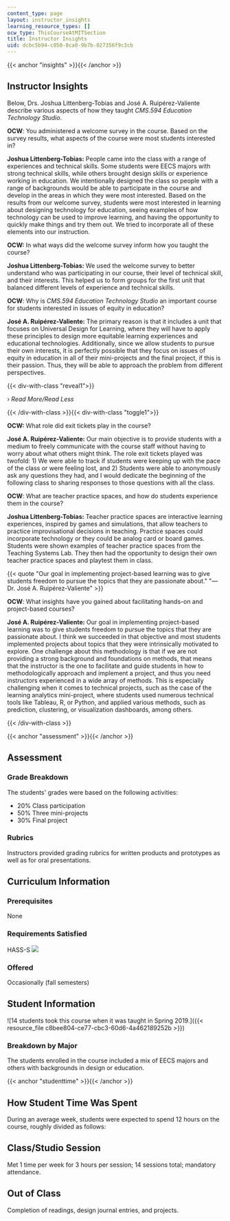 ```yaml
---
content_type: page
layout: instructor_insights
learning_resource_types: []
ocw_type: ThisCourseAtMITSection
title: Instructor Insights
uid: dcbc5b94-c050-8ca0-9b7b-027356f9c3cb
---
```


{{< anchor "insights" >}}{{< /anchor >}}

Instructor Insights
-------------------

Below, Drs. Joshua Littenberg-Tobias and José A. Ruipérez-Valiente describe various aspects of how they taught _CMS.594 Education Technology Studio._

**OCW**: You administered a welcome survey in the course. Based on the survey results, what aspects of the course were most students interested in?

**Joshua Littenberg-Tobias:** People came into the class with a range of experiences and technical skills. Some students were EECS majors with strong technical skills, while others brought design skills or experience working in education. We intentionally designed the class so people with a range of backgrounds would be able to participate in the course and develop in the areas in which they were most interested. Based on the results from our welcome survey, students were most interested in learning about designing technology for education, seeing examples of how technology can be used to improve learning, and having the opportunity to quickly make things and try them out. We tried to incorporate all of these elements into our instruction.

**OCW:** In what ways did the welcome survey inform how you taught the course?

**Joshua Littenberg-Tobias:** We used the welcome survey to better understand who was participating in our course, their level of technical skill, and their interests. This helped us to form groups for the first unit that balanced different levels of experience and technical skills.

**OCW**: Why is _CMS.594 Education Technology Studio_ an important course for students interested in issues of equity in education?

**José A. Ruipérez-Valiente:** The primary reason is that it includes a unit that focuses on Universal Design for Learning, where they will have to apply these principles to design more equitable learning experiences and educational technologies. Additionally, since we allow students to pursue their own interests, it is perfectly possible that they focus on issues of equity in education in all of their mini-projects and the final project, if this is their passion. Thus, they will be able to approach the problem from different perspectives.

{{< div-with-class "reveal1">}}

› _Read More/Read Less_

{{< /div-with-class >}}{{< div-with-class "toggle1">}}

**OCW:** What role did exit tickets play in the course?

**José A. Ruipérez-Valiente:** Our main objective is to provide students with a medium to freely communicate with the course staff without having to worry about what others might think. The role exit tickets played was twofold: 1) We were able to track if students were keeping up with the pace of the class or were feeling lost, and 2) Students were able to anonymously ask any questions they had, and I would dedicate the beginning of the following class to sharing responses to those questions with all the class.

**OCW**: What are teacher practice spaces, and how do students experience them in the course?

**Joshua Littenberg-Tobias:** Teacher practice spaces are interactive learning experiences, inspired by games and simulations, that allow teachers to practice improvisational decisions in teaching. Practice spaces could incorporate technology or they could be analog card or board games. Students were shown examples of teacher practice spaces from the Teaching Systems Lab. They then had the opportunity to design their own teacher practice spaces and playtest them in class.

{{< quote "Our goal in implementing project-based learning was to give students freedom to pursue the topics that they are passionate about." "— Dr. José A. Ruipérez-Valiente" >}}

**OCW**: What insights have you gained about facilitating hands-on and project-based courses?

**José A. Ruipérez-Valiente:** Our goal in implementing project-based learning was to give students freedom to pursue the topics that they are passionate about. I think we succeeded in that objective and most students implemented projects about topics that they were intrinsically motivated to explore. One challenge about this methodology is that if we are not providing a strong background and foundations on methods, that means that the instructor is the one to facilitate and guide students in how to methodologically approach and implement a project, and thus you need instructors experienced in a wide array of methods. This is especially challenging when it comes to technical projects, such as the case of the learning analytics mini-project, where students used numerous technical tools like Tableau, R, or Python, and applied various methods, such as prediction, clustering, or visualization dashboards, among others.

{{< /div-with-class >}}

{{< anchor "assessment" >}}{{< /anchor >}}

Assessment
----------

### Grade Breakdown

The students' grades were based on the following activities:

- 20% Class participation
- 50% Three mini-projects
- 30% Final project

### Rubrics

Instructors provided grading rubrics for written products and prototypes as well as for oral presentations.

Curriculum Information
----------------------

### Prerequisites

None

### Requirements Satisfied

HASS-S ![](/images/educator/icon-question-hass-s.png)

### Offered

Occasionally (fall semesters)

Student Information
-------------------

![14 students took this course when it was taught in Spring 2019.]({{< resource_file c8bee804-ce77-cbc3-60d6-4a462189252b >}})

### Breakdown by Major

The students enrolled in the course included a mix of EECS majors and others with backgrounds in design or education.

{{< anchor "studenttime" >}}{{< /anchor >}}

How Student Time Was Spent
--------------------------

During an average week, students were expected to spend 12 hours on the course, roughly divided as follows:

Class/Studio Session
--------------------

Met 1 time per week for 3 hours per session; 14 sessions total; mandatory attendance.

Out of Class
------------

Completion of readings, design journal entries, and projects.